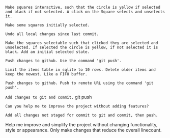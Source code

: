 `Make squares interactive, such that the circle is yellow if selected and black if not selected. A click on the Square selects and unselects it.`

`Make some squares initially selected.`

`Undo all local changes since last commit.`

`Make the squares selectable such that clicked they are selected and unselected. If selected the circle is yellow, if not selected it is black. Add an initial selected state.`

`Push changes to github. Use the command 'git push'.`

`Limit the items table in sqlite to 10 rows. Delete older items and keep the newest. Like a FIFO buffer.`

`Push changes to github. Push to remote URL using the command 'git push'.`

`Add changes to git and commit.`
git push

`Can you help me to improve the project without adding features?`

`Add all changes not staged for commit to git and commit, then push.`

Help me improve and simplify the project without changing functionality, style or appearance. Only make changes that reduce the overall linecount.